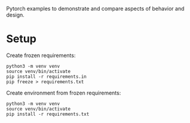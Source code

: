 Pytorch examples to demonstrate and compare aspects of behavior and design.

# Setup

Create frozen requirements:
```shell
python3 -m venv venv
source venv/bin/activate
pip install -r requirements.in
pip freeze > requirements.txt
```

Create environment from frozen requirements:
```shell
python3 -m venv venv
source venv/bin/activate
pip install -r requirements.txt
```